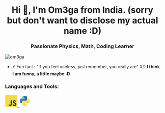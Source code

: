 <h1 align="center">Hi 👋, I'm Om3ga from India. (sorry but don't want to disclose my actual name :D)</h1>
<h3 align="center">Passionate Physics, Math, Coding Learner</h3>

<p align="left"> <img src="https://komarev.com/ghpvc/?username=om3ga&label=Profile%20views&color=0e75b6&style=flat" alt="om3ga" /> </p>

- ⚡ Fun fact : "if you feel useless, just remember, you really are" XD **I think I am funny, a little maybe :D**


<h3 align="left">Languages and Tools:</h3>
<p align="left"> <a href="https://developer.mozilla.org/en-US/docs/Web/JavaScript" target="_blank"> <img src="https://raw.githubusercontent.com/devicons/devicon/master/icons/javascript/javascript-original.svg" alt="javascript" width="40" height="40"/> </a> <a href="https://www.python.org" target="_blank"> <img src="https://raw.githubusercontent.com/devicons/devicon/master/icons/python/python-original.svg" alt="python" width="40" height="40"/> </a> </p>
